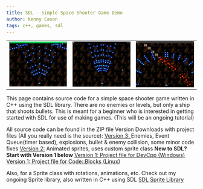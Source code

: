 ```yaml
---
title: SDL - Simple Space Shooter Game Demo
author: Kenny Cason
tags: c++, games, sdl
---
```


<table><tr>
<td><a href="/code/c/SDL/Game_Demo/gamedemo.png" target="_blank" alt="SDL Space Shooter Game Demo" ><img src="/code/c/SDL/Game_Demo/gamedemo.png" width="190" /></a></td>
<td><a href="/code/c/SDL/Game_Demo/gamedemo2.png" target="_blank" alt="SDL Space Shooter Game Demo" ><img src="/code/c/SDL/Game_Demo/gamedemo2.png" width="190" /></a></td>
<td><a href="/code/c/SDL/Game_Demo/gamedemo3.png" target="_blank" alt="SDL Space Shooter Game Demo" ><img src="/code/c/SDL/Game_Demo/gamedemo3.png" width="190" /></a></td>
</tr></table>

This page contains source code for a simple space shooter game written in C++ using the SDL library. There are no enemies or levels, but only a ship that shoots bullets. This is meant for a beginner who is interested in getting started with SDL for use of making games. (This will be an ongoing tutorial)

All source code can be found in the ZIP file
Version Downloads with project files (All you really need is the source):
<a href="/code/c/SDL/Game_Demo/Game_Demo_3.zip">Version 3: </a>Enemies, Event Queue(timer based), explosions, bullet & enemy collision, some minor code fixes
<a href="/code/c/SDL/Game_Demo/Game_Demo_2.zip">Version 2:</a> Animated sprites, uses custom sprite class
<b>New to SDL? Start with Version 1 below</b>
<a href="/code/c/SDL/Game_Demo/Game_Demo_windows_devcpp.zip">Version 1: Project file for DevCpp (Windows)</a>
<a href="/code/c/SDL/Game_Demo/Game_Demo_linux_codeblocks.zip">Version 1: Project file for Code::Blocks (Linux)</a>

Also, for a Sprite class with rotations, animations, etc. Check out my ongoing Sprite library, also written in C++ using SDL
<a href="/posts/2009-01-02-sprite-class-in-c-using-sdl.html" target="blank">SDL Sprite Library</a>

